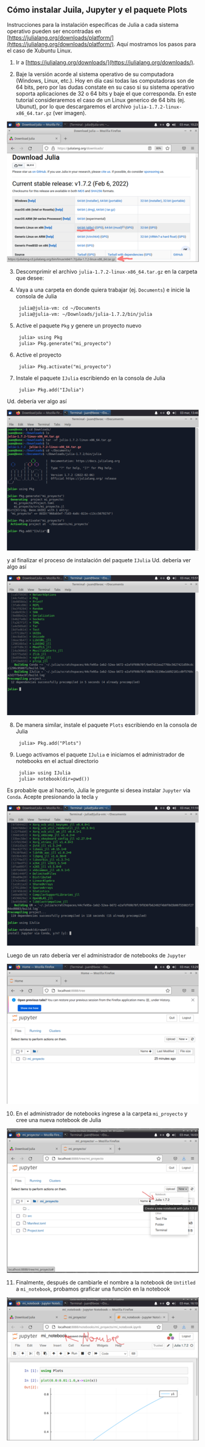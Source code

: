 ## Cómo instalar Juila, Jupyter y el paquete Plots

Instrucciones para la instalación específicas de Julia a cada sistema operativo pueden ser encontradas en [https://julialang.org/downloads/platform/](https://julialang.org/downloads/platform/). Aquí mostramos los pasos para el caso de Xubuntu Linux.

1. Ir a [https://julialang.org/downloads/](https://julialang.org/downloads/).
        
2. Baje la versión acorde al sistema operativo de su computadora (Windows, Linux, etc.). Hoy en día casi todas las computadoras son de 64 bits, pero por las dudas constate en su caso si su sistema operativo soporta aplicaciones de 32 o 64 bits y baje el que corresponda. En este tutorial consideraremos el caso de un Linux generico de 64 bits (ej. Ubunut), por lo que descargaremos el archivo `julia-1.7.2-linux-x86_64.tar.gz` (ver imagen).

![download.png](assets/download.png)
        
3. Descomprimir el archivo `julia-1.7.2-linux-x86_64.tar.gz` en la carpeta que desee:

4. Vaya a una carpeta en donde quiera trabajar (ej. `Documents`) e inicie la consola de Julia

        julia@julia-vm: cd ~/Documents
        julia@julia-vm: ~/Downloads/julia-1.7.2/bin/julia
        
5. Active el paquete `Pkg` y genere un proyecto nuevo

        julia> using Pkg
        julia> Pkg.generate("mi_proyecto")

6. Active el proyecto

        julia> Pkg.activate("mi_proyecto")

7. Instale el paquete `IJulia` escribiendo en la consola de Julia

        julia> Pkg.add("IJulia")
        
Ud. debería ver algo así        
        
![extract.png](assets/extract.png)

y al finalizar el proceso de instalación del paquete `IJulia` Ud. debería ver algo así

![ijulia.png](assets/ijulia.png)
        
8. De manera similar, instale el paquete `Plots` escribiendo en la consola de Julia

        julia> Pkg.add("Plots")
               
9. Luego activamos el paquete `IJulia` e iniciamos el administrador de notebooks en el actual directorio

        julia> using IJulia
        julia> notebook(dir=pwd())

Es probable que al hacerlo, Julia le pregunte si desea instalar `Jupyter` via `Conda`. Acepte presionando la tecla `y`

![notebook1.png](assets/notebook1.png)

Luego de un rato debería ver el administrador de notebooks de `Jupyter`

![notebook2.png](assets/notebook2.png)
        
10. En el administrador de notebooks ingrese a la carpeta `mi_proyecto` y cree una nueva notebook de Julia

![notebook3.png](assets/notebook3.png)

11. Finalmente, después de cambiarle el nombre a la notebook de `Untitled` a `mi_notebook`, probamos graficar una función en la notebook

![notebook4.png](assets/notebook4.png)

